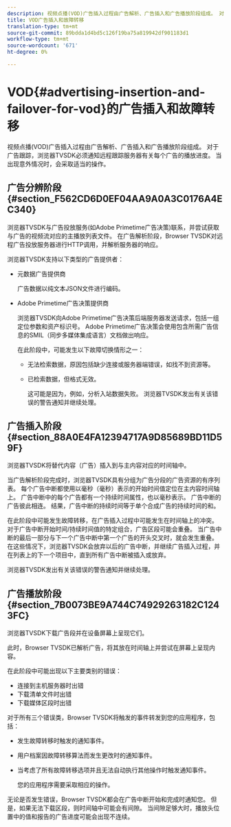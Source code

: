 ```yaml
---
description: 视频点播(VOD)广告插入过程由广告解析、广告插入和广告播放阶段组成。 对于广告跟踪，浏览器TVSDK必须通知远程跟踪服务器有关每个广告的播放进度。 当出现意外情况时，会采取适当的操作。
title: VOD广告插入和故障转移
translation-type: tm+mt
source-git-commit: 89bdda1d4bd5c126f19ba75a819942df901183d1
workflow-type: tm+mt
source-wordcount: '671'
ht-degree: 0%

---
```



# VOD{#advertising-insertion-and-failover-for-vod}的广告插入和故障转移

视频点播(VOD)广告插入过程由广告解析、广告插入和广告播放阶段组成。 对于广告跟踪，浏览器TVSDK必须通知远程跟踪服务器有关每个广告的播放进度。 当出现意外情况时，会采取适当的操作。

## 广告分辨阶段{#section_F562CD6D0EF04AA9A0A3C0176A4EC340}

浏览器TVSDK与广告投放服务(如Adobe Primetime广告决策)联系，并尝试获取与广告的视频流对应的主播放列表文件。 在广告解析阶段，Browser TVSDK对远程广告投放服务器进行HTTP调用，并解析服务器的响应。

浏览器TVSDK支持以下类型的广告提供者：

* 元数据广告提供商

   广告数据以纯文本JSON文件进行编码。
* Adobe Primetime广告决策提供商

   浏览器TVSDK向Adobe Primetime广告决策后端服务器发送请求，包括一组定位参数和资产标识号。 Adobe Primetime广告决策会使用包含所需广告信息的SMIL（同步多媒体集成语言）文档做出响应。

   在此阶段中，可能发生以下故障切换情形之一：

   * 无法检索数据，原因包括缺少连接或服务器端错误，如找不到资源等。
   * 已检索数据，但格式无效。

      这可能是因为，例如，分析入站数据失败。
   浏览器TVSDK发出有关该错误的警告通知并继续处理。

## 广告插入阶段{#section_88A0E4FA12394717A9D85689BD11D59F}

浏览器TVSDK将替代内容（广告）插入到与主内容对应的时间轴中。

当广告解析阶段完成时，浏览器TVSDK具有分组为广告分段的广告资源的有序列表。 每个广告中断都使用以毫秒（毫秒）表示的开始时间值定位在主内容时间轴上。 广告中断中的每个广告都有一个持续时间属性，也以毫秒表示。 广告中断的广告彼此相连。 结果，广告中断的持续时间等于单个合成广告的持续时间的和。

在此阶段中可能发生故障转移，在广告插入过程中可能发生在时间轴上的冲突。 对于广告中断开始时间/持续时间值的特定组合，广告区段可能会重叠。 当广告中断的最后一部分与下一个广告中断中第一个广告的开头交叉时，就会发生重叠。 在这些情况下，浏览器TVSDK会放弃以后的广告中断，并继续广告插入过程，并在列表上的下一个项目中，直到所有广告中断被插入或放弃。

浏览器TVSDK发出有关该错误的警告通知并继续处理。

## 广告播放阶段{#section_7B0073BE9A744C74929263182C1243FC}

浏览器TVSDK下载广告段并在设备屏幕上呈现它们。

此时，Browser TVSDK已解析广告，将其放在时间轴上并尝试在屏幕上呈现内容。

在此阶段中可能出现以下主要类别的错误：

* 连接到主机服务器时出错
* 下载清单文件时出错
* 下载媒体区段时出错

对于所有三个错误类，Browser TVSDK将触发的事件转发到您的应用程序，包括：

* 发生故障转移时触发的通知事件。
* 用户档案因故障转移算法而发生更改时的通知事件。
* 当考虑了所有故障转移选项并且无法自动执行其他操作时触发通知事件。

   您的应用程序需要采取相应的操作。

无论是否发生错误，Browser TVSDK都会在广告中断开始和完成时通知您。 但是，如果无法下载区段，则时间轴中可能会有间隙。 当间隙足够大时，播放头位置中的值和报告的广告进度可能会出现不连续。
